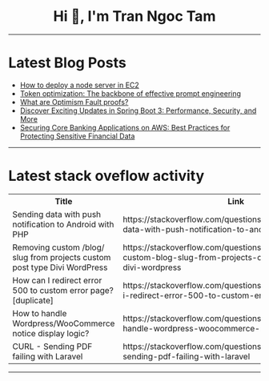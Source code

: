 <h1 align="center">Hi 👋, I'm Tran Ngoc Tam</h1>

---

# Latest Blog Posts 
<!-- BLOG-POST-LIST:START -->
- [How to deploy a node server in EC2](https://dev.to/thecoollearner/how-to-deploy-a-node-server-in-ec2-14hp)
- [Token optimization: The backbone of effective prompt engineering](https://dev.to/ibmdeveloper/token-optimization-the-backbone-of-effective-prompt-engineering-5fla)
- [What are Optimism Fault proofs?](https://dev.to/modenetworkl2/what-is-optimism-faultproofs-db7)
- [Discover Exciting Updates in Spring Boot 3: Performance, Security, and More](https://dev.to/snapnews-local/discover-exciting-updates-in-spring-boot-3-performance-security-and-more-4p82)
- [Securing Core Banking Applications on AWS: Best Practices for Protecting Sensitive Financial Data](https://dev.to/ikoh_sylva/securing-core-banking-applications-on-aws-best-practices-for-protecting-sensitive-financial-data-2d9f)
<!-- BLOG-POST-LIST:END -->

---

# Latest stack oveflow activity
<table>
  <tr><th>Title</th><th>Link</th></tr>
  <!-- STACKOVERFLOW:START --><tr><td>Sending data with push notification to Android with PHP</td><td>https://stackoverflow.com/questions/78950039/sending-data-with-push-notification-to-android-with-php</td></tr><tr><td>Removing custom /blog/ slug from projects custom post type Divi WordPress</td><td>https://stackoverflow.com/questions/78950020/removing-custom-blog-slug-from-projects-custom-post-type-divi-wordpress</td></tr><tr><td>How can I redirect error 500 to custom error page? [duplicate]</td><td>https://stackoverflow.com/questions/78949912/how-can-i-redirect-error-500-to-custom-error-page</td></tr><tr><td>How to handle Wordpress/WooCommerce notice display logic?</td><td>https://stackoverflow.com/questions/78949784/how-to-handle-wordpress-woocommerce-notice-display-logic</td></tr><tr><td>CURL - Sending PDF failing with Laravel</td><td>https://stackoverflow.com/questions/78949530/curl-sending-pdf-failing-with-laravel</td></tr><!-- STACKOVERFLOW:END -->
</table>

---


